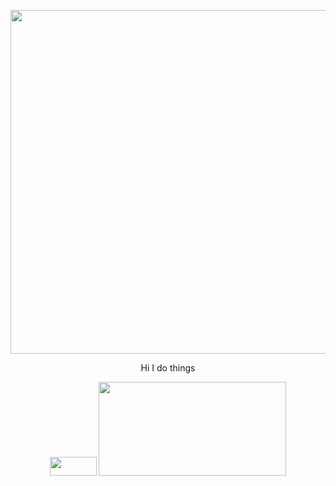 <p align="center">
  <img width="890" height="550" src ="https://upload.wikimedia.org/wikipedia/en/thumb/c/c3/Flag_of_France.svg/1200px-Flag_of_France.svg.png">
</p>
<p align="center">
  Hi I do things
</p>
<p align="center">
  <img width="75" height="30" src="https://visitor-badge.laobi.icu/badge?page_id=Nesanco.visitor-badge">
  <img width="300" height="150" src="https://github.com/Nesanco/github-readme-stats)
">
</p>



